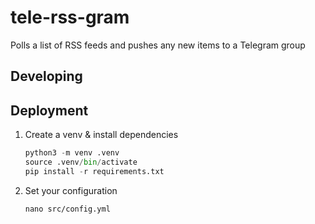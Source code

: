 # tele-rss-gram

Polls a list of RSS feeds and pushes any new items to a Telegram group

## Developing

## Deployment

1. Create a venv & install dependencies

    ```python
    python3 -m venv .venv
    source .venv/bin/activate
    pip install -r requirements.txt
    ```

2. Set your configuration

    `nano src/config.yml`
